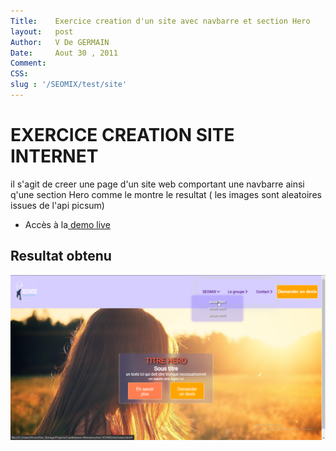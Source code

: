 ```yaml
---
Title:    Exercice creation d'un site avec navbarre et section Hero 
layout:   post 
Author:   V De GERMAIN
Date:     Aout 30 , 2011  
Comment:  
CSS:      
slug : '/SEOMIX/test/site'
---
```



# EXERCICE CREATION SITE INTERNET

il s'agit de creer une page d'un site web comportant une navbarre ainsi q'une section Hero comme le montre le resultat ( les images sont aleatoires issues de l'api picsum)

- Accès à la[ demo live](https://seomix-dgwebcreation.netlify.app/)
## Resultat obtenu
![Resultat ](preview.png)